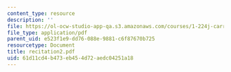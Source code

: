 ```yaml
---
content_type: resource
description: ''
file: https://ol-ocw-studio-app-qa.s3.amazonaws.com/courses/1-224j-carrier-systems-fall-2003/61d11cd4b473eb454d72aedc04251a18_recitation2.pdf
file_type: application/pdf
parent_uid: e523f1e9-dd76-088e-9881-c6f87670b725
resourcetype: Document
title: recitation2.pdf
uid: 61d11cd4-b473-eb45-4d72-aedc04251a18
---
```

